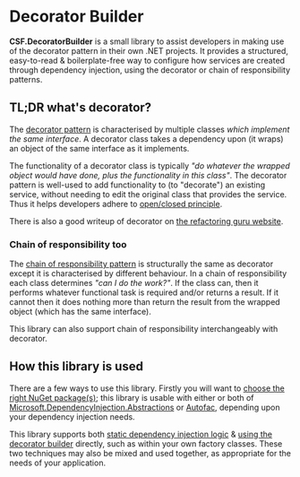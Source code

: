 # Decorator Builder

**CSF.DecoratorBuilder** is a small library to assist developers in making use of the decorator pattern in their own .NET projects.
It provides a structured, easy-to-read & boilerplate-free way to configure how services are created through dependency injection, using the decorator or chain of responsibility patterns.

## TL;DR what's decorator?

The [decorator pattern] is characterised by multiple classes _which implement the same interface_.
A decorator class takes a dependency upon (it wraps) an object of the same interface as it implements.

The functionality of a decorator class is typically _"do whatever the wrapped object would have done, plus the functionality in this class"_.
The decorator pattern is well-used to add functionality to (to "decorate") an existing service, without needing to edit the original class that provides the service.
Thus it helps developers adhere to [open/closed principle].

There is also a good writeup of decorator on [the refactoring guru website].

[decorator pattern]: https://en.wikipedia.org/wiki/Decorator_pattern
[the refactoring guru website]: https://refactoring.guru/design-patterns/decorator
[open/closed principle]: https://en.wikipedia.org/wiki/Open%E2%80%93closed_principle

### Chain of responsibility too

The [chain of responsibility pattern] is structurally the same as decorator except it is characterised by different behaviour.
In a chain of responsibility each class determines _"can I do the work?"_.
If the class can, then it performs whatever functional task is required and/or returns a result.
If it cannot then it does nothing more than return the result from the wrapped object (which has the same interface).

This library can also support chain of responsibility interchangeably with decorator.

[chain of responsibility pattern]: https://en.wikipedia.org/wiki/Chain-of-responsibility_pattern

## How this library is used

There are a few ways to use this library.
Firstly you will want to [choose the right NuGet package(s)]; this library is usable with either or both of [Microsoft.DependencyInjection.Abstractions] or [Autofac], depending upon your dependency injection needs.

This library supports both [static dependency injection logic] & [using the decorator builder] directly, such as within your own factory classes.
These two techniques may also be mixed and used together, as appropriate for the needs of your application.

[choose the right NuGet package(s)]: articles/NuGetPackages.md
[Microsoft.DependencyInjection.Abstractions]: https://www.nuget.org/packages/Microsoft.Extensions.DependencyInjection.Abstractions/
[Autofac]: https://autofac.org/
[static dependency injection logic]: articles/StaticDependencyInjection.md
[using the decorator builder]: articles/ConsumingTheDecoratorBuilder.md